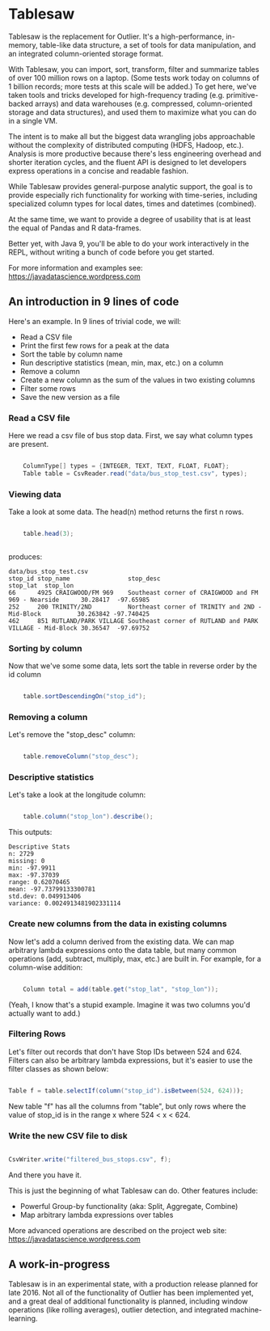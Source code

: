 Tablesaw
=======
   
Tablesaw is the replacement for Outlier. It's a high-performance, in-memory, table-like data structure, 
a set of tools for data manipulation, and an integrated column-oriented storage format. 

With Tablesaw, you can import, sort, transform, filter and summarize tables of over 100 million rows on a laptop. 
(Some tests work today on columns of 1 billion records; more tests at this scale will be added.)
To get here, we've taken tools and tricks developed for high-frequency trading (e.g. primitive-backed arrays) and 
data warehouses (e.g. compressed, column-oriented storage and data structures), 
and used them to maximize what you can do in a single VM.

The intent is to make all but the biggest data wrangling jobs approachable without the complexity of distributed computing (HDFS, Hadoop, etc.). 
Analysis is more productive because there's less engineering overhead and shorter iteration cycles, and the fluent API is designed to let developers express 
operations in a concise and readable fashion. 

While Tablesaw provides general-purpose analytic support, the goal is to provide especially rich functionality for 
working with time-series, including specialized column types for local dates, times and datetimes (combined). 

At the same time, we want to provide a degree of usability that is at least the equal of Pandas and R data-frames.

Better yet, with Java 9, you'll be able to do your work interactively in the REPL, without writing a bunch of code before you get started. 

For more information and examples see: https://javadatascience.wordpress.com

## An introduction in 9 lines of code

Here's an example. In 9 lines of trivial code, we will:

* Read a CSV file
* Print the first few rows for a peak at the data
* Sort the table by column name
* Run descriptive statistics (mean, min, max, etc.) on a column
* Remove a column
* Create a new column as the sum of the values in two existing columns
* Filter some rows
* Save the new version as a file

### Read a CSV file
Here we read a csv file of bus stop data. First, we say what column types are present.

```java

    ColumnType[] types = {INTEGER, TEXT, TEXT, FLOAT, FLOAT};
    Table table = CsvReader.read("data/bus_stop_test.csv", types);

```

### Viewing data
Take a look at some data. The head(n) method returns the first n rows.

```java

    table.head(3);
    
```

produces:

    data/bus_stop_test.csv
    stop_id stop_name                stop_desc                                                stop_lat  stop_lon   
    66      4925 CRAIGWOOD/FM 969    Southeast corner of CRAIGWOOD and FM 969 - Nearside      30.28417  -97.65985  
    252     200 TRINITY/2ND          Northeast corner of TRINITY and 2ND - Mid-Block          30.263842 -97.740425 
    462     851 RUTLAND/PARK VILLAGE Southeast corner of RUTLAND and PARK VILLAGE - Mid-Block 30.36547  -97.69752  

### Sorting by column
Now that we've some some data, lets sort the table in reverse order by the id column

```java

    table.sortDescendingOn("stop_id");
```

### Removing a column
Let's remove the "stop_desc" column:

```java

    table.removeColumn("stop_desc");
```    
### Descriptive statistics
Let's take a look at the longitude column:

```java

    table.column("stop_lon").describe();
```

This outputs:

    Descriptive Stats 
    n: 2729
    missing: 0
    min: -97.9911
    max: -97.37039
    range: 0.62070465
    mean: -97.73799133300781
    std.dev: 0.049913406
    variance: 0.0024913481902331114

### Create new columns from the data in existing columns

Now let's add a column derived from the existing data. We can map arbitrary lambda expressions
onto the data table, but many common operations (add, subtract, multiply, max, etc.) are built in. For example, 
for a column-wise addition:

```java

    Column total = add(table.get("stop_lat", "stop_lon"));
```

(Yeah, I know that's a stupid example. Imagine it was two columns you'd actually want to add.)

### Filtering Rows

Let's filter out records that don't have Stop IDs between 524 and 624. Filters can also be arbitrary
lambda expressions, but it's easier to use the filter classes as shown below:

```java

Table f = table.selectIf(column("stop_id").isBetween(524, 624)));
```

New table "f" has all the columns from "table", but only rows where the value of stop_id 
is in the range x where 524 < x < 624.

### Write the new CSV file to disk

```java

CsvWriter.write("filtered_bus_stops.csv", f);
```

And there you have it. 

This is just the beginning of what Tablesaw can do. Other features include:

* Powerful Group-by functionality (aka: Split, Aggregate, Combine) 
* Map arbitrary lambda expressions over tables

More advanced operations are described on the project web site:
 https://javadatascience.wordpress.com
 
## A work-in-progress
Tablesaw is in an experimental state, with a production release planned for late 2016. 
Not all of the functionality of Outlier has been implemented yet, 
 and a great deal of additional functionality is planned, including window operations (like rolling averages), 
 outlier detection, and integrated machine-learning.